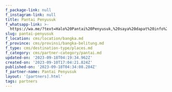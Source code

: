 ```yaml
---
f_package-link: null
f_instagram-link: null
title: Pantai Penyusuk
f_whatsapp-link: >-
  https://wa.me/?text=Halo%20Pantai%20Penyusuk,%20saya%20dapat%20info%20dari%20@loocale.id%20dan%20punya%20pertanyaan
slug: pantai-penyusuk
f_location: cms/location/bangka.md
f_province: cms/provinsi/bangka-belitung.md
f_type: cms/destination-type/places.md
f_category: cms/partner-category/pantai.md
updated-on: '2023-09-18T04:19:34.962Z'
created-on: '2023-09-10T17:04:21.824Z'
published-on: '2023-09-18T04:34:08.284Z'
f_partner-name: Pantai Penyusuk
layout: '[partners].html'
tags: partners
---
```



